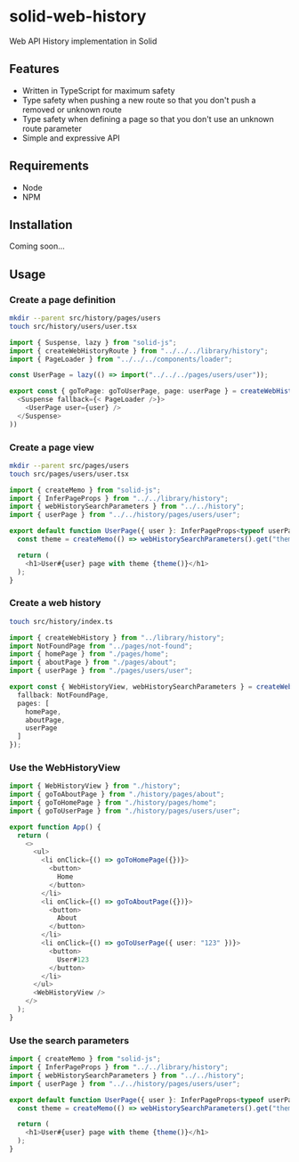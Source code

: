 # solid-web-history

Web API History implementation in Solid

## Features

- Written in TypeScript for maximum safety
- Type safety when pushing a new route so that you don't push a removed or unknown route
- Type safety when defining a page so that you don't use an unknown route parameter
- Simple and expressive API 

## Requirements

- Node
- NPM

## Installation

Coming soon...

## Usage

### Create a page definition

```bash
mkdir --parent src/history/pages/users
touch src/history/users/user.tsx
```

```typescript
import { Suspense, lazy } from "solid-js";
import { createWebHistoryRoute } from "../../../library/history";
import { PageLoader } from "../../../components/loader";

const UserPage = lazy(() => import("../../../pages/users/user"));

export const { goToPage: goToUserPage, page: userPage } = createWebHistoryRoute("/users/:user", ({ user }) => (
  <Suspense fallback={< PageLoader />}>
    <UserPage user={user} />
  </Suspense>
))
```

### Create a page view

```bash
mkdir --parent src/pages/users
touch src/pages/users/user.tsx
```

```typescript
import { createMemo } from "solid-js";
import { InferPageProps } from "../../library/history";
import { webHistorySearchParameters } from "../../history";
import { userPage } from "../../history/pages/users/user";

export default function UserPage({ user }: InferPageProps<typeof userPage>) {
  const theme = createMemo(() => webHistorySearchParameters().get("theme"));

  return (
    <h1>User#{user} page with theme {theme()}</h1>
  );
}
```

### Create a web history

```bash
touch src/history/index.ts
```

```typescript
import { createWebHistory } from "../library/history";
import NotFoundPage from "../pages/not-found";
import { homePage } from "./pages/home";
import { aboutPage } from "./pages/about";
import { userPage } from "./pages/users/user";

export const { WebHistoryView, webHistorySearchParameters } = createWebHistory({
  fallback: NotFoundPage,
  pages: [
    homePage,
    aboutPage,
    userPage
  ]
});
```

### Use the WebHistoryView

```typescript
import { WebHistoryView } from "./history";
import { goToAboutPage } from "./history/pages/about";
import { goToHomePage } from "./history/pages/home";
import { goToUserPage } from "./history/pages/users/user";

export function App() {
  return (
    <>
      <ul>
        <li onClick={() => goToHomePage({})}>
          <button>
            Home
          </button>
        </li>
        <li onClick={() => goToAboutPage({})}>
          <button>
            About
          </button>
        </li>
        <li onClick={() => goToUserPage({ user: "123" })}>
          <button>
            User#123
          </button>
        </li>
      </ul>
      <WebHistoryView />
    </>
  );
}
```

### Use the search parameters

```typescript
import { createMemo } from "solid-js";
import { InferPageProps } from "../../library/history";
import { webHistorySearchParameters } from "../../history";
import { userPage } from "../../history/pages/users/user";

export default function UserPage({ user }: InferPageProps<typeof userPage>) {
  const theme = createMemo(() => webHistorySearchParameters().get("theme"));

  return (
    <h1>User#{user} page with theme {theme()}</h1>
  );
}
```
